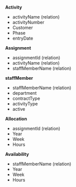 **Activity**
- activityName (relation)
- activityNumber
- Customer
- Phase
- entryDate

**Assignment**
- assignmentId (relation)
- activityName (relation)
- staffMemberName (relation)

**staffMember**
- staffMemberName (relation)
- department
- contractType
- activityType
- active

**Allocation**
- assignmentId (relation)
- Year
- Week
- Hours

**Availability**
- staffMemberName (relation)
- Year
- Week
- Hours
